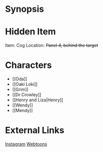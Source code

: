 # Synopsis


# Hidden Item
Item: Cog
Location: ~~Panel 4, behind the target~~

# Characters
* [[Oda]]
* [[Oaki Loki]]
* [[Grim]]
* [[Dr Crowley]]
* [[Henry and Liza|Henry]]
* [[Wendy]]
* [[Mendy]]

# External Links
[Instagram](https://www.instagram.com/p/B8PxI5jDc7m/)
[Webtoons](https://www.webtoons.com/en/challenge/twistwood-tales/28-oda-the-viking-girl-/viewer?title_no=344740&episode_no=31)